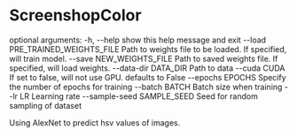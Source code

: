 # ScreenshopColor

optional arguments:
  -h, --help            show this help message and exit
  --load PRE_TRAINED_WEIGHTS_FILE
                        Path to weights file to be loaded. If specified, will
                        train model.
  --save NEW_WEIGHTS_FILE
                        Path to saved weights file. If specified, will load
                        weights.
  --data-dir DATA_DIR   Path to data
  --cuda CUDA           If set to false, will not use GPU. defaults to False
  --epochs EPOCHS       Specify the number of epochs for training
  --batch BATCH         Batch size when training
  --lr LR               Learning rate
  --sample-seed SAMPLE_SEED
                        Seed for random sampling of dataset



Using AlexNet to predict hsv values of images.
